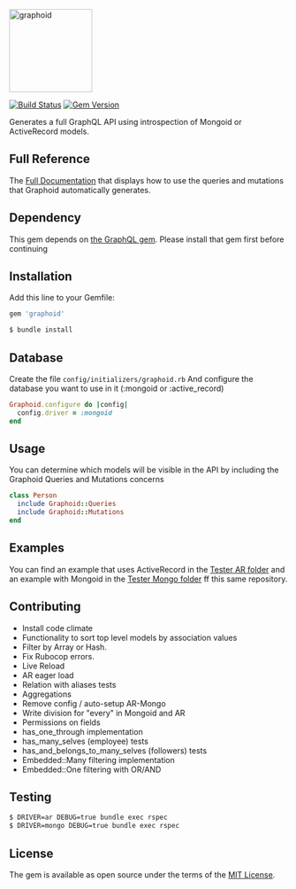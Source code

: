 
<img src="https://d3a1eqpdtt5fg4.cloudfront.net/items/0T0M3O2R1q2W3i1p3e0A/graphoid.png" height="150" alt="graphoid"/>

[![Build Status](https://travis-ci.org/maxiperezc/graphoid.svg?branch=master)](https://travis-ci.org/maxiperezc/graphoid)
[![Gem Version](https://badge.fury.io/rb/graphoid.svg)](https://rubygems.org/gems/graphoid)

Generates a full GraphQL API using introspection of Mongoid or ActiveRecord models.

## Full Reference
The [Full Documentation](https://maxiperezc.github.io/graphoid/) that displays how to use the queries and mutations that Graphoid automatically generates.


## Dependency
This gem depends on [the GraphQL gem](https://github.com/rmosolgo/graphql-ruby).
Please install that gem first before continuing

## Installation
Add this line to your Gemfile:

```ruby
gem 'graphoid'
```

```bash
$ bundle install
```

## Database
Create the file `config/initializers/graphoid.rb`
And configure the database you want to use in it (:mongoid or :active_record)

```ruby
Graphoid.configure do |config|
  config.driver = :mongoid
end
```

## Usage
You can determine which models will be visible in the API by including the Graphoid Queries and Mutations concerns

```ruby
class Person
  include Graphoid::Queries
  include Graphoid::Mutations
end
```

## Examples
You can find an example that uses ActiveRecord in the [Tester AR folder](https://github.com/maxiperezc/graphoid/tree/master/spec/tester_ar)
and an example with Mongoid in the [Tester Mongo folder](https://github.com/maxiperezc/graphoid/tree/master/spec/tester_mongo)
ff this same repository.

## Contributing
- Install code climate
- Functionality to sort top level models by association values
- Filter by Array or Hash.
- Fix Rubocop errors.
- Live Reload
- AR eager load
- Relation with aliases tests
- Aggregations
- Remove config / auto-setup AR-Mongo
- Write division for "every" in Mongoid and AR
- Permissions on fields
- has_one_through implementation
- has_many_selves (employee) tests
- has_and_belongs_to_many_selves (followers) tests
- Embedded::Many filtering implementation
- Embedded::One filtering with OR/AND

## Testing
```bash
$ DRIVER=ar DEBUG=true bundle exec rspec
$ DRIVER=mongo DEBUG=true bundle exec rspec
```

## License
The gem is available as open source under the terms of the [MIT License](http://opensource.org/licenses/MIT).
